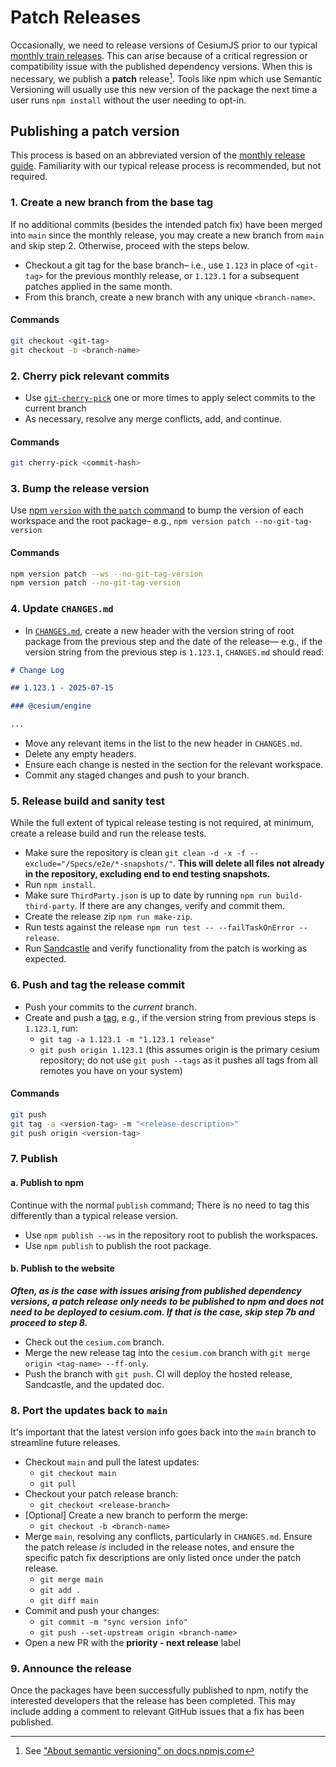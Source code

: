 # Patch Releases

Occasionally, we need to release versions of CesiumJS prior to our typical [monthly train releases](../README.md). This can arise because of a critical regression or compatibility issue with the published dependency versions. When this is necessary, we publish a **patch** release[^1]. Tools like npm which use Semantic Versioning will usually use this new version of the package the next time a user runs `npm install` without the user needing to opt-in.

[^1]: See ["About semantic versioning" on docs.npmjs.com](https://docs.npmjs.com/about-semantic-versioning)

## Publishing a patch version

This process is based on an abbreviated version of the [monthly release guide](../README.md). Familiarity with our typical release process is recommended, but not required.

### 1. Create a new branch from the base tag

If no additional commits (besides the intended patch fix) have been merged into `main` since the monthly release, you may create a new branch from `main` and skip step 2. Otherwise, proceed with the steps below.

- Checkout a git tag for the base branch– i.e., use `1.123` in place of `<git-tag>` for the previous monthly release, or `1.123.1` for a subsequent patches applied in the same month.
- From this branch, create a new branch with any unique `<branch-name>`.

#### Commands

```sh
git checkout <git-tag>
git checkout -b <branch-name>
```

### 2. Cherry pick relevant commits

- Use [`git-cherry-pick`](https://git-scm.com/docs/git-cherry-pick) one or more times to apply select commits to the current branch
- As necessary, resolve any merge conflicts, add, and continue.

#### Commands

```sh
git cherry-pick <commit-hash>
```

### 3. Bump the release version

Use [npm `version` with the `patch` command](https://docs.npmjs.com/cli/v11/commands/npm-version) to bump the version of each workspace and the root package– e.g., `npm version patch --no-git-tag-version`

#### Commands

```sh
npm version patch --ws --no-git-tag-version
npm version patch --no-git-tag-version
```

### 4. Update `CHANGES.md`

- In [`CHANGES.md`](../../../CHANGES.md), create a new header with the version string of root package from the previous step and the date of the release— e.g., if the version string from the previous step is `1.123.1`, `CHANGES.md` should read:

```md
# Change Log

## 1.123.1 - 2025-07-15

### @cesium/engine

...
```

- Move any relevant items in the list to the new header in `CHANGES.md`.
- Delete any empty headers.
- Ensure each change is nested in the section for the relevant workspace.
- Commit any staged changes and push to your branch.

### 5. Release build and sanity test

While the full extent of typical release testing is not required, at minimum, create a release build and run the release tests.

- Make sure the repository is clean `git clean -d -x -f --exclude="/Specs/e2e/*-snapshots/"`. **This will delete all files not already in the repository, excluding end to end testing snapshots.**
- Run `npm install`.
- Make sure `ThirdParty.json` is up to date by running `npm run build-third-party`. If there are any changes, verify and commit them.
- Create the release zip `npm run make-zip`.
- Run tests against the release `npm run test -- --failTaskOnError --release`.
- Run [Sandcastle](http://localhost:8080/Apps/Sandcastle/index.html) and verify functionality from the patch is working as expected.

### 6. Push and tag the release commit

- Push your commits to the _current_ branch.
- Create and push a [tag](https://git-scm.com/book/en/v2/Git-Basics-Tagging), e.g., if the version string from previous steps is `1.123.1`, run:
  - `git tag -a 1.123.1 -m "1.123.1 release"`
  - `git push origin 1.123.1` (this assumes origin is the primary cesium repository; do not use `git push --tags` as it pushes all tags from all remotes you have on your system)

#### Commands

```sh
git push
git tag -a <version-tag> -m "<release-description>"
git push origin <version-tag>
```

### 7. Publish

#### a. Publish to npm

Continue with the normal `publish` command; There is no need to tag this differently than a typical release version.

- Use `npm publish --ws` in the repository root to publish the workspaces.
- Use `npm publish` to publish the root package.

#### b. Publish to the website

**_Often, as is the case with issues arising from published dependency versions, a patch release only needs to be published to npm and does not need to be deployed to cesium.com. If that is the case, skip step 7b and proceed to step 8._**

- Check out the `cesium.com` branch.
- Merge the new release tag into the `cesium.com` branch with `git merge origin <tag-name> --ff-only`.
- Push the branch with `git push`. CI will deploy the hosted release, Sandcastle, and the updated doc.

### 8. Port the updates back to `main`

It's important that the latest version info goes back into the `main` branch to streamline future releases.

- Checkout `main` and pull the latest updates:
  - `git checkout main`
  - `git pull`
- Checkout your patch release branch:
  - `git checkout <release-branch>`
- [Optional] Create a new branch to perform the merge:
  - `git checkout -b <branch-name>`
- Merge `main`, resolving any conflicts, particularly in `CHANGES.md`. Ensure the patch release _is_ included in the release notes, and ensure the specific patch fix descriptions are only listed once under the patch release.
  - `git merge main`
  - `git add .`
  - `git diff main`
- Commit and push your changes:
  - `git commit -m "sync version info"`
  - `git push --set-upstream origin <branch-name>`
- Open a new PR with the **priority - next release** label

### 9. Announce the release

Once the packages have been successfully published to npm, notify the interested developers that the release has been completed. This may include adding a comment to relevant GitHub issues that a fix has been published.
